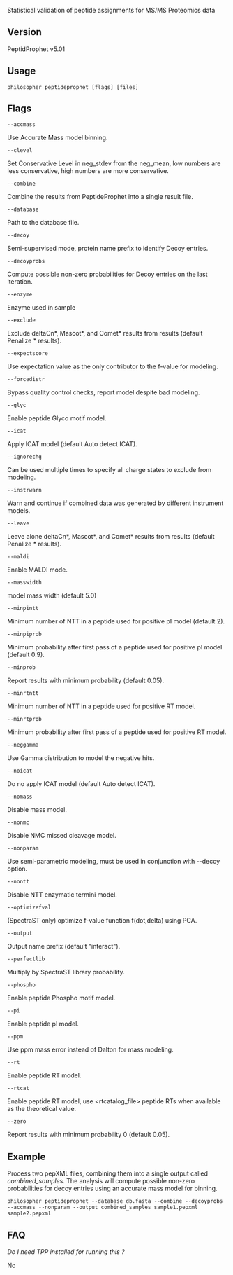 Statistical validation of peptide assignments for MS/MS Proteomics data


## Version

PeptidProphet v5.01


## Usage

`philosopher peptideprophet [flags] [files]`


## Flags

`--accmass`

Use Accurate Mass model binning.

`--clevel`

Set Conservative Level in neg_stdev from the neg_mean, low numbers are less conservative, high numbers are more conservative.

`--combine`

Combine the results from PeptideProphet into a single result file.

`--database`

Path to the database file.

`--decoy`

Semi-supervised mode, protein name prefix to identify Decoy entries.

`--decoyprobs`

Compute possible non-zero probabilities for Decoy entries on the last iteration.

`--enzyme`

Enzyme used in sample

`--exclude`

Exclude deltaCn*, Mascot*, and Comet* results from results (default Penalize * results).

`--expectscore`

Use expectation value as the only contributor to the f-value for modeling.

`--forcedistr`

Bypass quality control checks, report model despite bad modeling.

`--glyc`

Enable peptide Glyco motif model.

`--icat`

Apply ICAT model (default Auto detect ICAT).

`--ignorechg`

Can be used multiple times to specify all charge states to exclude from modeling.

`--instrwarn`

Warn and continue if combined data was generated by different instrument models.

`--leave`

Leave alone deltaCn*, Mascot*, and Comet* results from results (default Penalize * results).

`--maldi`

Enable MALDI mode.

`--masswidth`

model mass width (default 5.0)

`--minpintt`

Minimum number of NTT in a peptide used for positive pI model (default 2).

`--minpiprob`

Minimum probability after first pass of a peptide used for positive pI model (default 0.9).

`--minprob`

Report results with minimum probability <number> (default 0.05).

`--minrtntt`

Minimum number of NTT in a peptide used for positive RT model.

`--minrtprob`

Minimum probability after first pass of a peptide used for positive RT model.

`--neggamma`

Use Gamma distribution to model the negative hits.

`--noicat`

Do no apply ICAT model (default Auto detect ICAT).

`--nomass`

Disable mass model.

`--nonmc`

Disable NMC missed cleavage model.

`--nonparam`

Use semi-parametric modeling, must be used in conjunction with --decoy option.

`--nontt`

Disable NTT enzymatic termini model.

`--optimizefval`

(SpectraST only) optimize f-value function f(dot,delta) using PCA.

`--output`

Output name prefix (default "interact").

`--perfectlib`

Multiply by SpectraST library probability.

`--phospho`

Enable peptide Phospho motif model.

`--pi`

Enable peptide pI model.

`--ppm`

Use ppm mass error instead of Dalton for mass modeling.

`--rt`

Enable peptide RT model.

`--rtcat`

Enable peptide RT model, use <rtcatalog_file> peptide RTs when available as the theoretical value.

`--zero`

Report results with minimum probability 0 (default 0.05).


## Example

Process two pepXML files, combining them into a single output called _combined_samples_. The analysis will compute possible non-zero probabilities for decoy entries using an accurate mass model for binning.

`philosopher peptideprophet --database db.fasta --combine --decoyprobs  --accmass --nonparam --output combined_samples sample1.pepxml sample2.pepxml`


## FAQ

_Do I need TPP installed for running this ?_

No
